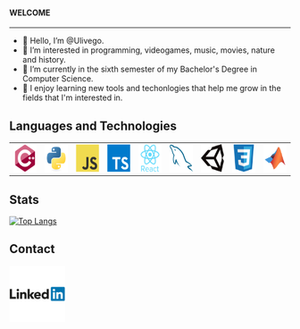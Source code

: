 #### WELCOME

---

- 👋 Hello, I’m @Ulivego.
- 👀 I’m interested in programming, videogames, music, movies, nature and history.
- 🌱 I’m currently in the sixth semester of my Bachelor's Degree in Computer Science.
- 🐸 I enjoy learning new tools and techonlogies that help me grow in the fields that I'm interested in.

## Languages and Technologies
<table>
  <td> <img src="https://github.com/devicons/devicon/blob/master/icons/cplusplus/cplusplus-original.svg" title="cplusplus" alt="cplusplus" width="50" height="50"/> </td>
  <td> <img src="https://github.com/devicons/devicon/blob/master/icons/python/python-original.svg" title="python" alt="python" width="50" height="50"/></td>
  <td> <img src="https://github.com/devicons/devicon/blob/master/icons/javascript/javascript-original.svg" title="javascript" alt="javascript" width="50" height="50"/></td>
  <td> <img src="https://github.com/devicons/devicon/blob/master/icons/typescript/typescript-original.svg" title="typescript" alt="typescript" width="50" height="50"/></td>
  <td> <img src="https://github.com/devicons/devicon/blob/master/icons/react/react-original-wordmark.svg" title="react" alt="react" width="50" height="50"/></td>
  <td> <img src="https://github.com/devicons/devicon/blob/master/icons/mysql/mysql-original.svg" title="mysql" alt="mysql" width="50" height="50"/></td>
  <td> <img src="https://github.com/devicons/devicon/blob/master/icons/unity/unity-original.svg" title="unity" alt="unity" width="50" height="50"/></td>
  <td> <img src="https://github.com/devicons/devicon/blob/master/icons/css3/css3-original.svg" title="css" alt="css" width="50" height="50"/></td>
  <td> <img src="https://github.com/devicons/devicon/blob/master/icons/matlab/matlab-original.svg" title="matlab" alt="matlab" width="50" height="50"/></td>
</table>

## Stats
[![Top Langs](https://github-readme-stats.vercel.app/api/top-langs/?username=Ulivego&layout=compact&theme=vision-friendly-dark)](https://github.com/anuraghazra/github-readme-stats)

## Contact
[<img src="https://github.com/devicons/devicon/blob/master/icons/linkedin/linkedin-original-wordmark.svg" title="cplusplus" alt="cplusplus" width="100" height="100"/>](https://www.linkedin.com/in/ulises-venegas-g%C3%B3mez-56391a217/)

<!---
Ulivego/Ulivego is a ✨ special ✨ repository because its `README.md` (this file) appears on your GitHub profile.
You can click the Preview link to take a look at your changes.
--->
